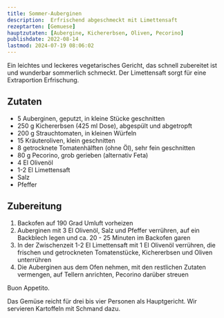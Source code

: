 ```yaml
---
title: Sommer-Auberginen
description:  Erfrischend abgeschmeckt mit Limettensaft
rezeptarten: [Gemuese]
hauptzutaten: [Aubergine, Kichererbsen, Oliven, Pecorino]
publishdate: 2022-08-14
lastmod: 2024-07-19 08:06:02
---
```


Ein leichtes und leckeres vegetarisches Gericht, das schnell zubereitet ist und wunderbar sommerlich schmeckt. Der Limettensaft sorgt für eine Extraportion Erfrischung.


## Zutaten

- 5 Auberginen, geputzt, in kleine Stücke geschnitten
- 250 g Kichererbsen (425 ml Dose), abgespült und abgetropft
- 200 g Strauchtomaten, in kleinen Würfeln
- 15 Kräuteroliven, klein geschnitten
- 8 getrocknete Tomatenhälften (ohne Öl), sehr fein geschnitten
- 80 g Pecorino, grob gerieben (alternativ Feta)
- 4 El Olivenöl
- 1-2 El Limettensaft
- Salz
- Pfeffer


## Zubereitung

1. Backofen auf 190 Grad Umluft vorheizen
2. Auberginen mit 3 El Olivenöl, Salz und Pfeffer verrühren, auf ein Backblech legen und ca. 20 - 25 Minuten im Backofen garen
3. In der Zwischenzeit 1-2 El Limettensaft mit 1 El Olivenöl verrühren, die frischen und getrockneten Tomatenstücke, Kichererbsen und Oliven unterrühren
4. Die Auberginen aus dem Ofen nehmen, mit den restlichen Zutaten vermengen, auf Tellern anrichten, Pecorino darüber streuen


Buon Appetito.

Das Gemüse reicht für drei bis vier Personen als Hauptgericht. Wir servieren Kartoffeln mit Schmand dazu.